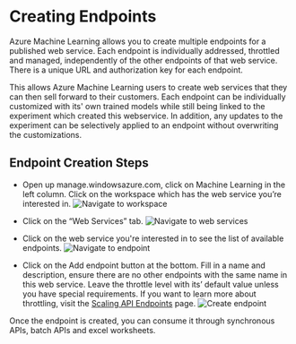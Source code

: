 # Creating Endpoints

Azure Machine Learning allows you to create multiple endpoints for a published web service. Each endpoint is individually addressed, throttled and managed, independently of the other endpoints of that web service. There is a unique URL and authorization key for each endpoint.

This allows Azure Machine Learning users to create web services that they can then sell forward to their customers. Each endpoint can be individually customized with its' own trained models while still being linked to the experiment which created this webservice. In addition, any updates to the experiment can be selectively applied to an endpoint without overwriting the customizations.

## Endpoint Creation Steps
- Open up manage.windowsazure.com, click on Machine Learning in the left column. Click on the workspace which has the web service you’re interested in.
![Navigate to workspace](./media/machine-learning-create-endpoint/figure-1.png)


- Click on the “Web Services” tab.
![Navigate to web services](./media/machine-learning-create-endpoint/figure-2.png)


- Click on the web service you're interested in to see the list of available endpoints.
![Navigate to endpoint](./media/machine-learning-create-endpoint/figure-3.png)


- Click on the Add endpoint button at the bottom. Fill in a name and description, ensure there are no other endpoints with the same name in this web service. Leave the throttle level with its’ default value unless you have special requirements.
If you want to learn more about throttling, visit the [Scaling API Endpoints](./machine-learning-scaling-endpoints.md) page.
![Create endpoint](./media/machine-learning-create-endpoint/figure-4.png)


Once the endpoint is created, you can consume it through synchronous APIs, batch APIs and excel worksheets.
